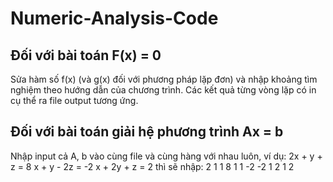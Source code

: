 # Numeric-Analysis-Code

## Đối với bài toán F(x) = 0
Sửa hàm số f(x) (và g(x) đối với phương pháp lặp đơn) và nhập khoảng tìm nghiệm theo hướng dẫn của chương trình. Các kết quả từng vòng lặp có in cụ thể ra file output tương ứng.

## Đối với bài toán giải hệ phương trình Ax = b
Nhập input cả A, b vào cùng file và cùng hàng với nhau luôn, ví dụ:
2x + y + z = 8
x + y - 2z = -2 
x + 2y + z = 2
thì sẽ nhập:
2 1 1 8
1 1 -2 -2
1 2 1 2
